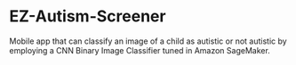 # EZ-Autism-Screener

Mobile app that can classify an image of a child as autistic or not autistic by employing a CNN Binary Image Classifier tuned in Amazon SageMaker.
